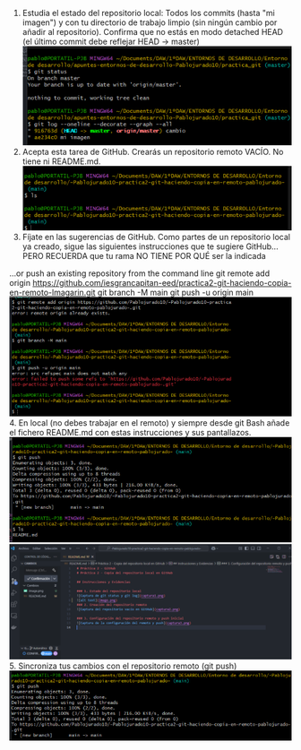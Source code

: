 1. Estudia el estado del repositorio local: Todos los commits (hasta "mi imagen") y con tu directorio de trabajo limpio (sin ningún cambio por añadir al repositorio). Confirma que no estás en modo detached HEAD (el último commit debe reflejar HEAD -> master)
  ![alt text](imagenes/imagen1.png)
2. Acepta esta tarea de GitHub. Crearás un repositorio remoto VACÍO. No tiene ni README.md. 
 ![alt text](imagenes/imagen2.png)
3. Fíjate en las sugerencias de GitHub. Como partes de un repositorio local ya creado, sigue las siguientes instrucciones que te sugiere GitHub... PERO RECUERDA que tu rama NO TIENE POR QUÉ ser la indicada
   
…or push an existing repository from the command line
git remote add origin https://github.com/iesgrancapitan-eed/practica2-git-haciendo-copia-en-remoto-lmagarin.git
git branch -M main
git push -u origin main
 ![alt text](imagenes/IMAGEN3.png)
4. En local (no debes trabajar en el remoto) y siempre desde git Bash añade el fichero README.md con estas instrucciones y sus pantallazos.
   ![alt text](<imagenes/Captura de pantalla 2025-04-01 220317.png>)
   ![alt text](imagenes/dd.png)
5. Sincroniza tus cambios con el repositorio remoto (git push)
 ![alt text](imagenes/re.png)